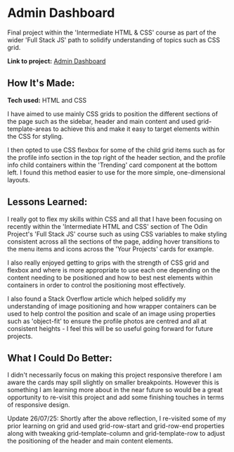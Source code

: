 # Admin Dashboard

Final project within the 'Intermediate HTML & CSS' course as part of the wider 'Full Stack JS' path to solidify understanding of topics such as CSS grid.

**Link to project:** [Admin Dashboard](https://github.com/baronjada/admin-dashboard/deployments/github-pages)

## How It's Made:

**Tech used:** HTML and CSS

I have aimed to use mainly CSS grids to position the different sections of the page such as the sidebar, header and main content and used grid-template-areas to achieve this and make it easy to target elements within the CSS for styling.

I then opted to use CSS flexbox for some of the child grid items such as for the profile info section in the top right of the header section, and the profile info child containers within the 'Trending' card component at the bottom left. I found this method easier to use for the more simple, one-dimensional layouts.

## Lessons Learned:

I really got to flex my skills within CSS and all that I have been focusing on recently within the 'Intermediate HTML and CSS' section of The Odin Project's 'Full Stack JS' course such as using CSS variables to make styling consistent across all the sections of the page, adding hover transitions to the menu items and icons across the 'Your Projects' cards for example.

I also really enjoyed getting to grips with the strength of CSS grid and flexbox and where is more appropriate to use each one depending on the content needing to be positioned and how to best nest elements within containers in order to control the positioning most effectively.

I also found a Stack Overflow article which helped solidify my understanding of image positioning and how wrapper containers can be used to help control the position and scale of an image using properties such as 'object-fit' to ensure the profile photos are centred and all at consistent heights - I feel this will be so useful going forward for future projects.

## What I Could Do Better:

I didn't necessarily focus on making this project responsive therefore I am aware the cards may spill slightly on smaller breakpoints. However this is something I am learning more about in the near future so would be a great opportunity to re-visit this project and add some finishing touches in terms of responsive design.

Update 26/07/25: Shortly after the above reflection, I re-visited some of my prior learning on grid and used grid-row-start and grid-row-end properties along with tweaking grid-template-column and grid-template-row to adjust the positioning of the header and main content elements.
